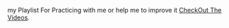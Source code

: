 my Playlist For Practicing with me or help me to improve it [CheckOut The Videos](https://youtube.com/@morgan4h/playlists "enjoy it").
